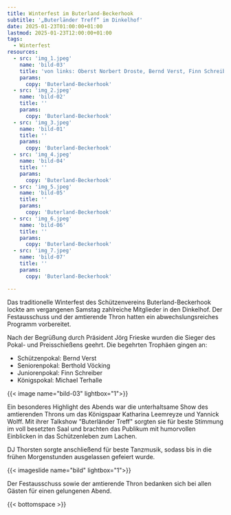 ```yaml
---
title: Winterfest im Buterland-Beckerhook
subtitle: '„Buterländer Treff“ im Dinkelhof'
date: 2025-01-23T01:00:00+01:00
lastmod: 2025-01-23T12:00:00+01:00
tags:
  - Winterfest
resources:
  - src: 'img_1.jpeg'
    name: 'bild-03'
    title: 'von links: Oberst Norbert Droste, Bernd Verst, Finn Schreiber, Berthold Vöcking, Königin Katharina Leemreyze, König Yannick Wolff, Präsident Jörg Frieske'
    params:
      copy: 'Buterland-Beckerhook'
  - src: 'img_2.jpeg'
    name: 'bild-02'
    title: ''
    params:
      copy: 'Buterland-Beckerhook'
  - src: 'img_3.jpeg'
    name: 'bild-01'
    title: ''
    params:
      copy: 'Buterland-Beckerhook'
  - src: 'img_4.jpeg'
    name: 'bild-04'
    title: ''
    params:
      copy: 'Buterland-Beckerhook'
  - src: 'img_5.jpeg'
    name: 'bild-05'
    title: ''
    params:
      copy: 'Buterland-Beckerhook'
  - src: 'img_6.jpeg'
    name: 'bild-06'
    title: ''
    params:
      copy: 'Buterland-Beckerhook'
  - src: 'img_7.jpeg'
    name: 'bild-07'
    title: ''
    params:
      copy: 'Buterland-Beckerhook'

---
```


Das traditionelle Winterfest des Schützenvereins Buterland-Beckerhook lockte am
vergangenen Samstag zahlreiche Mitglieder in den Dinkelhof. Der Festausschuss
und der amtierende Thron hatten ein abwechslungsreiches Programm vorbereitet.
<!--more-->

Nach der Begrüßung durch Präsident Jörg Frieske wurden die Sieger des Pokal-
und Preisschießens geehrt. Die begehrten Trophäen gingen an:

  - Schützenpokal: Bernd Verst
  - Seniorenpokal: Berthold Vöcking
  - Juniorenpokal: Finn Schreiber
  - Königspokal: Michael Terhalle

{{< image name="bild-03" lightbox="1">}}

Ein besonderes Highlight des Abends war die unterhaltsame Show des amtierenden
Throns um das Königspaar Katharina Leemreyze und Yannick Wolff. Mit ihrer
Talkshow "Buterländer Treff" sorgten sie für beste Stimmung im voll besetzten
Saal und brachten das Publikum mit humorvollen Einblicken in das Schützenleben zum Lachen.

DJ Thorsten sorgte anschließend für beste Tanzmusik, sodass bis in die frühen
Morgenstunden ausgelassen gefeiert wurde.

{{< imageslide name="bild" lightbox="1">}}

Der Festausschuss sowie der amtierende Thron bedanken sich bei allen Gästen für
einen gelungenen Abend.

{{< bottomspace >}}
